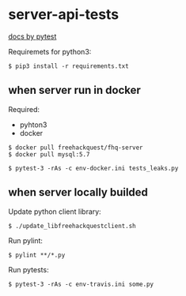 # server-api-tests

[docs by pytest](https://docs.pytest.org/)

Requiremets for python3:

```
$ pip3 install -r requirements.txt
```

## when server run in docker

Required:

* pyhton3
* docker

```
$ docker pull freehackquest/fhq-server
$ docker pull mysql:5.7
```

```
$ pytest-3 -rAs -c env-docker.ini tests_leaks.py
```

## when server locally builded

Update python client library:

```
$ ./update_libfreehackquestclient.sh
```

Run pylint:

```
$ pylint **/*.py
```

Run pytests:

```
$ pytest-3 -rAs -c env-travis.ini some.py
```


